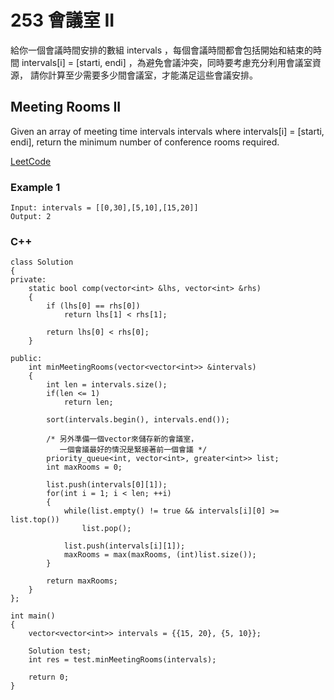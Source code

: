 # 253  會議室 II

給你一個會議時間安排的數組 intervals ，每個會議時間都會包括開始和結束的時間 intervals[i] = [starti, endi] ，為避免會議沖突，同時要考慮充分利用會議室資源，
請你計算至少需要多少間會議室，才能滿足這些會議安排。

## Meeting Rooms II

Given an array of meeting time intervals intervals where intervals[i] = [starti, endi], return the minimum number of conference rooms required.

[LeetCode](https://leetcode-cn.com/problems/meeting-rooms-ii/)

### Example 1

```
Input: intervals = [[0,30],[5,10],[15,20]]
Output: 2
```

### C++ 

```
class Solution
{
private:
    static bool comp(vector<int> &lhs, vector<int> &rhs)
    {
        if (lhs[0] == rhs[0])
            return lhs[1] < rhs[1];

        return lhs[0] < rhs[0];
    }

public:
    int minMeetingRooms(vector<vector<int>> &intervals)
    {
        int len = intervals.size();
        if(len <= 1)
            return len;

        sort(intervals.begin(), intervals.end());

        /* 另外準備一個vector來儲存新的會議室，
           一個會議最好的情況是緊接著前一個會議 */
        priority_queue<int, vector<int>, greater<int>> list;
        int maxRooms = 0;
        
        list.push(intervals[0][1]);
        for(int i = 1; i < len; ++i)
        {
            while(list.empty() != true && intervals[i][0] >= list.top())
                list.pop();
            
            list.push(intervals[i][1]);
            maxRooms = max(maxRooms, (int)list.size());
        }   

        return maxRooms;
    }
};

int main()
{
    vector<vector<int>> intervals = {{15, 20}, {5, 10}};

    Solution test;
    int res = test.minMeetingRooms(intervals);

    return 0;
}
```
